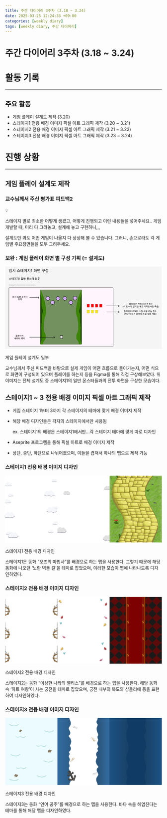 ```yaml
---
title: 주간 다이어리 3주차 (3.18 ~ 3.24)
date: 2025-03-25 12:24:33 +09:00
categories: [weekly diary]
tags: [weekly diary, 주간 다이어리]
---
```


# 주간 다이어리 3주차 (3.18 ~ 3.24)

# 활동 기록

---

## 주요 활동

- 게임 플레이 설계도 제작 (3.20)
- 스테이지1 전용 배경 이미지 픽셀 아트 그래픽 제작 (3.20 ~ 3.21)
- 스테이지2 전용 배경 이미지 픽셀 아트 그래픽 제작 (3.21 ~ 3.22)
- 스테이지3 전용 배경 이미지 픽셀 아트 그래픽 제작 (3.23 ~ 3.24)

# 진행 상황

---

## 게임 플레이 설계도 제작

### 교수님께서 주신 평가표 피드백2

<aside>
💡

 스테이지 별로 최소한 어떻게 생겼고, 어떻게 진행되고 이런 내용들을 넣어주세요.. 게임 개발할 때, 미리 다 그려놓고, 설계해 놓고 구현하니,,,

 설계도만 봐도 어떤 게임이 나올지 다 상상해 볼 수 있습니다. 그러니, 손으로라도 각 게임별 주요장면들을 모두 그려주세요.

</aside>

### 보완 : 게임 플레이 화면 별 구성 기획 (= 설계도)

![게임 플레이 설계도 일부](/assets/img/week3/image.png)

게임 플레이 설계도 일부

 교수님께서 주신 피드백을 바탕으로 실제 게임이 어떤 흐름으로 돌아가는지, 어떤 식으로 화면이 구성되어 있으며 플레이를 하는지 등을 Figma를 통해 직접 구상해보았다. 위 이미지는 전체 설계도 중 스테이지1의 일반 몬스터들과의 전투 화면을 구상한 모습이다.

## 스테이지1 ~ 3 전용 배경 이미지 픽셀 아트 그래픽 제작

- 게임 스테이지 1부터 3까지 각 스테이지의 테마에 맞게 배경 이미지 제작
- 해당 배경 디자인들은 각자의 스테이지에서만 사용됨
    
    ex. 스테이지1의 배경은 스테이지1에서만…각 스테이지 테마에 맞게 따로 디자인
    
- Aseprite 프로그램을 통해 픽셀 아트로 배경 이미지 제작
- 상단, 중단, 하단으로 나뉘어졌으며, 이들을 겹쳐서 하나의 맵으로 제작 가능

### 스테이지1 전용 배경 이미지 디자인

![스테이지1 전용 배경 디자인](/assets/img/week3/Stage1_Background.png)

스테이지1 전용 배경 디자인

 스테이지1은 동화 “오즈의 마법사”를 배경으로 하는 맵을 사용한다. 그렇기 때문에 해당 동화에 나오던 ‘노란 벽돌 길’을 테마로 잡았으며, 이러한 모습이 맵에 나타나도록 디자인하였다.

### 스테이지2 전용 배경 이미지 디자인

![스테이지2 전용 배경 디자인](/assets/img/week3/Stage2_Background.png)

스테이지2 전용 배경 디자인

 스테이지2는 동화 “이상한 나라의 앨리스”를 배경으로 하는 맵을 사용한다. 해당 동화 속 ‘하트 여왕’이 사는 궁전을 테마로 잡았으며, 궁전 내부의 복도와 샹들리에 등을 표현하여 디자인하였다.

### 스테이지3 전용 배경 이미지 디자인

![스테이지3 전용 배경 디자인](/assets/img/week3/Stage3_Background.png)

스테이지3 전용 배경 디자인

스테이지3는 동화 “인어 공주”를 배경으로 하는 맵을 사용한다. 바다 속을 헤엄친다는 테마를 통해 해당 맵을 디자인하였다.